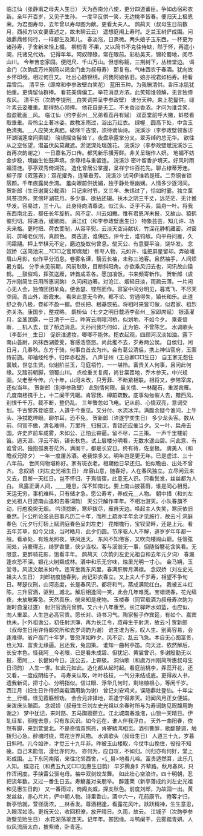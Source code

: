 <!-- { "loadSidebar": true } -->
临江仙（张静甫之母夫人生日）
天为西南分八使，更分四道蕃臣。争如齿宿彩衣新。亲年开百岁，又见子生孙。 
一度平反供一笑，无边桃李皆春。便归天上极恩荣。为君图寿母，去年曾以寿母图为献。更看太夫人。 
鹧鸪天（叔母生日前数月，西叔方以女妻唐述之，故未聊云云）
遥想庭闱上寿时。芝兰玉树俨成围。问娘鼎鼎修何行，一样都生及第儿。 
春淡沲，日熹微。两头娘子玉东西。一杯更为诸孙寿，子舍新来恰上楣。 
柳梢青
不果，又以简书不克往侍缺，然于怀，再遣小阕，托诸兄代劝。 
记得年年。阿奴碌碌，常在眼前。彩舫吴天，锦轮蜀地，阅尽山川。 
今年苦恋家园。便咫尺、千山万山。但想称觞，三荆树下，丛桂堂边。 
谒金门（次韵虞万州刚简以谒金门曲为叔母寿）
那复有。气味酉农于春酒。犹向故乡怀印绶。相过何日又。 
吐出心肠锦绣。问我阿娘依旧。娘亦祝君如柏寿。相看霜雪后。 
清平乐（即席和李参政壁白笑花）
蓝田玉种。为我酬清供。香压冰肌犹怕重。更倩留仙群捧。 
看花美倩偏工。举花消息方浓。此笑知谁领解，无言独倚东风。 
清平乐（次韵李提刑＿白笑词并呈李参政壁）
谁分天种。来上花鬘供。绿叶素云姿雅重。那得愁心频捧。 
他花自是无工。不关香淡香浓。才问为谁含笑，盈盈靴面＿风。 
临江仙（约李彭州＿兄弟看荔丹有赋）
双荔堂前呼大撇，蚪枝看取垂垂。帝怜尘土著冰姿。故教冻雨过，浴出万红衣。 
绿幄＿圆高下处，中含玉色清夷。＿人应笑太真肥。破除千古恨，须待谪仙诗。 
浣溪沙（李参政壁领客访环湖瑞莲席间索赋）
晓镜摇空髻耸丫。夜盘承露掌分叉。翠芳绰约总无华。 
欲往从之空怅望，潜虽伏矣莫藏遮。淤泥深处瑞莲花。 
浣溪沙（李参政壁赋浣溪沙三首再次韵谢之）
一日嘉名万口传。都凭新乐播芳鲜。非关呈瑞作人妍。 
地褊不妨金步稳，境幽生怕鼓声填。余尊相与重留连。 
浣溪沙
密叶留香护境天。好风时雨媚清涟。亭亭双秀倚湖弦。 
造化曾居公掌握，呈祥宁许百花先。聊占棣蒂芳连。柳子厚《双莲表》：双花擢秀，连蒂垂芳。 
浣溪沙
试问伊谁若是班。二乔铜雀锁孱颜。千年痕露尚余潸。 
羞向眼前供妩媚，独于静处惬幽娴。人情多少逐河间。 
贺新郎（生日谢寓公载酒）
只记来时节。又三年、朱炜过了，恰如时霎。独立薰风苍凉外，笑傍环湖花月。多少事、欲拈还辍。扶木之阴三千丈，远茫茫、无计推华发。容易过，三十八。 
此身待向清尊说。似江头、泛乎不系，扁舟一叶。将我东西南北去，都任长年旋折。风不定、川云如撇。惟有君恩浑未报，又故山、猿鹤催归切。将进酒，缓歌阕。 
满江红（和李参政壁惠生日）
物象芸芸，知几许、功夫来格。更时把、荷衣芰制，从容平熨。云淡天空诗献状，竹深花静机藏密。对窗前、屏岫老仪刑，真颜色。 
商古道，谁俦匹。评今士，谁钧敌。向平舟问雁，久间霜翮。枰上举棋元不定，磨边旋蚁何曾息。傥天公、有意要平治，饶华发。 
念奴娇（送简池宋＿?□□之官即席赋）
修夸人物，元如许、谁把屏星留却。弄破峨眉山月影，似作平分消息。卷雾名谭，翳云长袖，未称三池客。且然袖手，人间烦暑方剧。 
分手未见前期，风前耿耿，目断斜阳角。亦欲乘风归去也，问讯故山猿鹤。＿鼓催鸡，挥弦送雁，转首成乖各。愿加飡饭，书来频寄新作。 
贺新郎（虞万州刚简生日用所惠词韵）
久问闲边著。对沧江、烟轻日淡，雨疏云薄。一片闲心无人会，独倚团团羊角。便舍瑟、铿然而作。容室中间分明见，暮鸢飞、不尽天空阔。青山外，断霞末。 
看来此意无今昨。都不论、穷通得失，镇长和乐。此道舒之弥八极，卷却不盈一握。但长把、根基恢拓。将相时来皆可做，似君家、祖烈弥关洛。康国步，整戎略。 
鹊桥仙（七夕之明日载酒李彭州＿家即席赋）
银潢濯月，金茎团露，一日清于一日。昨宵云雨暗河桥，似划地、不如今夕。 
乘查信断，＿机人去，误了桥边消息。天孙问我巧何如，正为怕、不曾陈乞。 
水调歌头（李彭州＿生日）
促织谁遣妆，唧唧不能休。揽衣起观，四顾河汉淡如油。露下南山荟尉，风抹西湖菱芰，客感浩悠悠。尚此推不去，岁寿两公侯。 
自侯归，闲日月，几春秋。东方千骑，何事白首去为州。会有葛公清侣，携上神仙官府，玉案侍前旒。却袖经纶手，归伴赤松游。 
八声甘州（王总卿□□生日）
自王家无怨住襄城，世总生贤。似谢阶兰玉，马庭梧竹，一一堪怜。富贵关人何事，且问此何缘。又踏前朝脚，领蜀山川。 
点检重关复阁，尚甘棠匝地，乔木参天。中兴规画，父老至今传。六十年，山河未改，只芳菲、不断紧相联。相将又，参陪宰席，还似当年。 
贺新郎（别李参政壁）
此别情何限。最关情、一林醒石，重湖宾雁。几度南楼携手上，十二阑干凭暖。肯容我、樽前疏散。底事匆匆催人去，黯西风、别恨千千万。截不断，整仍乱。 
三年瞥忽如飞电。记从前、心情双亮，意词交划。千古黎苏登临意，人道于今重见。又分付、水流冰泮。满腹余疑今谁问，上牛头、净拭乾坤眼。聊尔耳，恐不免。 
贺新郎（许遂宁奕生日）
多少龙头客。数从前、何官不做，清名难得。万里将＿归报汉，青锁还应催当夕。又一叶、扁舟去国。许史庐前车成雾，未如公、正怕云霄逼。留不尽，二三策。 
一声千里楼前笛。遏天涯、浮云不断，镇长秋色。试上层楼分明看，无数水遥山碧。问此意、有谁曾识。独抱孤衷苍茫外，满阑干，都是长安日。终有待，佐皇极。 
虞美人（和瞻叔兄除夕）
一年一度屠苏酒。老我惊多又。明年岂是更无年。已是虚过、三十八年前。 
世间何物堪称好。家有斑衣老。相期他日早还归。怕似瞻由、出处不曾齐。 
念奴娇（刘左史光祖生日）
岸容山意，随春好，人在春风独立。立尽闲云来又去，目断一天红日。岂不怀归，于焉信宿，此意无人识。只看鬓发，丝丝都为人白。 
风露正满人间，＿＿睡息，浑不知南北。要上南山披荟蔚，谁是同心相觅。天运无穷，事机难料，只有储才急。愿公寿考，养成元＿人物。 
朝中措（和刘左史光祖人日游南山追和去春词韵）
天公只解作丰年。不相冶游天。小队春旗不动，行庖晚突无烟。 
吟须捻断，寒炉拨尽，雁自天边。唤起主人失笑，寒灰依旧重然。|<公所论圣忌日事凡历二十年，而所上疏亦半年余才见施行，故云>| 
洞庭春色（元夕行灯轿上赋洞庭春色呈刘左史）
花帽檐行，宝钗梁畔，还是上元。看去年芳草，如今又绿，当时皓月，此夕仍圆。节序驱人人不解，道岁岁年年都一般。看承处，有烛龙照夜，铁凤连天。 
东风不知倦客，又吹向楼阁山巅。任管弦闹处，诗豪得志，绮罗香里，侠少当权。客与溪翁无一事，但随俗簪花含笑看。无限意，更醉骑花影，饱看丰年。 
鹧鸪天（次韵刘左史光祖自和去年元夕词）
春漏逢欢恐不深。银花火树粲成林。酒中和乐无穷味，烛里光明一寸心。 
金马朔，玉堂寻。风流文献未如今。连宵坐我东风里，春满肝脾月满襟。 
念奴娇（刘左史光祖夫人生日）
刘郎初度随春到，尚记彩衣春立。又上夫人千岁寿，相望不争旬日。琴瑟仪刑，山河态度，长是春风识。都将和气，蒸成满院红白。 
我被五斗红陈，三升官酒，驱到＿城北。解后相逢同一笑，此会几年难觅。宝蜡烧春，花光缟夜，未放觥筹急。天然真乐，傥来知是疣物。 
玉楼春（同官载酒为叔母寿次韵为谢时自潼过遂）
射洪官酒元曾醉。又六十八年重至。长江驿畔水如蓝，也应似、向人重翠。人生岂必高官贵。愿长对、诗书习气。陶家髻子作宾筵，有如个、嘉宾也未。|<外祖谯公，初任射洪簿，再为长江令，叔母生于射洪，故云>| 
贺新郎（叔母生日用许侍郎奕所和去岁词韵为谢）
谁主谁为客。叹人生、别离容易，会逢难得。省户高门十年梦，瞥忽浑如昨夕。风不定、乱云飞急。本自无心图富贵，也元知、富贵无缘逼。且还我，兔园策。 
谁知一曲柯亭笛。向天涯、依然解后，长安本色。怪我阿＿今老眼，已是看朱成碧、但犹记、黄裳曾识。多谢殷勤无以报，愿阿＿、长健如今日。送公去，上霄极。 
洞仙歌（和虞万州刚简所惠叔母生日词韵）
人生一世。如此元如此。造化都从起时起。看庭前桃李，弄蕊开花，还又看，一度成阴结子。 
母寿亲认取，叶叶枝枝，一气分来结成底。更得故人书，遗我新词，把寸心、分明指似。信过眼、浮华几何时，剩培植根心，等闲千岁。 
西江月（妇生日许侍郎奕载酒用韵为谢）
曾记刘安鸡犬，误随鼎灶登仙。十年尘土＿行缠。怪见霞觞频劝。 
会合元非择地，乖逢宁得非天。妇闻风月正女便娟。亲泼床头醅面。 
念奴娇（叔母生日刘左史光祖以余春时所与为寿词韵见贶馥用韵谢之）
梦中犹记，来时路、五马踟蹰攒立。江北城南春澹沲，山锁一天晴日。伊轧征车，徊徨去意，只有东风识。如今远在，谁人伴我浮白。 
天外一曲阳春，依然有脚，来到萱堂北。不是奇情双照亮，肯寄鳞鸿相觅。酒引曹醇，歌翻楚调，触拨归心急。醉魂时绕，莺花世界风物。 
水调歌头（叔母生日）
人道三十九，岁暮日斜时。儿今如许，才觉三十九年非。昨被玉山楼取，今仗牛山挽住，役役不知疲。自己未能信，漫仕亦何为。 
亦何为，应自叹，不如归。问归亦有何好，堂上彩成围。上下东冈南陌，来往北邻西舍，<辶易>地看儿啼。富贵适然耳，此乐几人知。 
蝶恋花（和费五九丈□□见惠生日韵）
早岁腾身阝齐辇路。秋月春风，只作浑闲度。手挟雷公驱电母。袖中双剑蛟龙舞。 
如此壮心空浪许。四十明朝，忍把流年数。又过一番生日去。寿觞羞对亲朋举。 
醉蓬莱（新亭落成约刘左史光祖和见惠生日韵）
又一番雨过，倚阁炎威，探支秋色。前度刘郎，为故园一出。黄发丝丝，赤心片片，俨中朝人物。诗里香山，酒中六一，花前康节。 
倦客才归，新亭恰就，萱径荫浓，＿林香发。尊酒相逢，看露花风叶。跃跃精神，生生意思，入眼浑如涤。更祝天公，收回积潦，放开晴日。久雨，故云。 
江城子（次韵李参政壁见贻生日）
水花湖荡翠连天。记年年。甚因缘。斗鸭阑干，云雾踏青妍。人似风流唐太白，披紫绮，卧青莲。 
